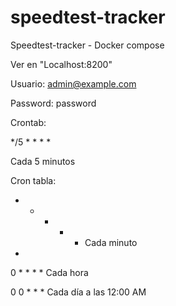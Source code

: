 # speedtest-tracker
Speedtest-tracker - Docker compose

Ver en "Localhost:8200"

Usuario: admin@example.com

Password: password

Crontab:

*/5 * * * *

Cada 5 minutos


Cron tabla:

* * * * *	Cada minuto
* 
0 * * * *	Cada hora

0 0 * * *	Cada día a las 12:00 AM


